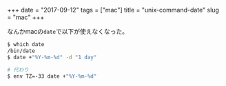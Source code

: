 +++
date = "2017-09-12"
tags = ["mac"]
title = "unix-command-date"
slug = "mac"
+++

なんかmacの`date`で以下が使えなくなった。

```bash
$ which date
/bin/date
$ date +"%Y-%m-%d" -d "1 day"

# 代わり
$ env TZ=-33 date +"%Y-%m-%d"
```
	  
